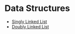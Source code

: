 # Data Structures

- [Singly Linked List](./linked-list/)
- [Doubly Linked List](./doubly-linked-list/)
